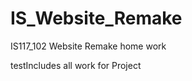 IS_Website_Remake
=================

IS117_102 Website Remake home work

testIncludes all work for Project

